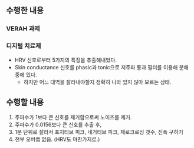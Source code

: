 ## 수행한 내용

### VERAH 과제

### 디지털 치료제
- HRV 신호로부터 5가지의 특징을 추출해내었다.
- Skin conductance 신호를 phasic과 tonic으로 저주파 통과 필터를 이용해 분해 중에 있다.
  - 하지만 어느 대역을 잘라내야할지 정확히 나와 있지 않아 모르는 상태.


## 수행할 내용
1. 주파수가 1보다 큰 신호를 제거함으로써 노이즈를 제거.
2. 주파수가 0.0156보다 큰 신호를 추출 후,
3. 1분 단위로 잘라서 포지티브 피크, 네거티브 피크, 제로크로싱 갯수, 진폭 구하기
4. 전부 오버랩 없음. (HRV도 마찬가지로.)